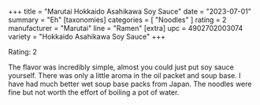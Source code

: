 +++
title = "Marutai Hokkaido Asahikawa Soy Sauce"
date = "2023-07-01"
summary = "Eh"
[taxonomies]
categories = [ "Noodles" ]
rating = 2
manufacturer = "Marutai"
line = "Ramen"
[extra]
upc = 4902702003074
variety = "Hokkaido Asahikawa Soy Sauce"
+++

Rating: 2

The flavor was incredibly simple, almost you could just put soy sauce yourself.
There was only a little aroma in the oil packet and soup base.
I have had much better wet soup base packs from Japan.
The noodles were fine but not worth the effort of boiling a pot of water.
